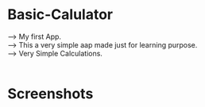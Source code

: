# Basic-Calulator

--> My first App.<br>
--> This a very simple aap made just for learning purpose.<br>
--> Very Simple Calculations.<br><br>

# Screenshots
